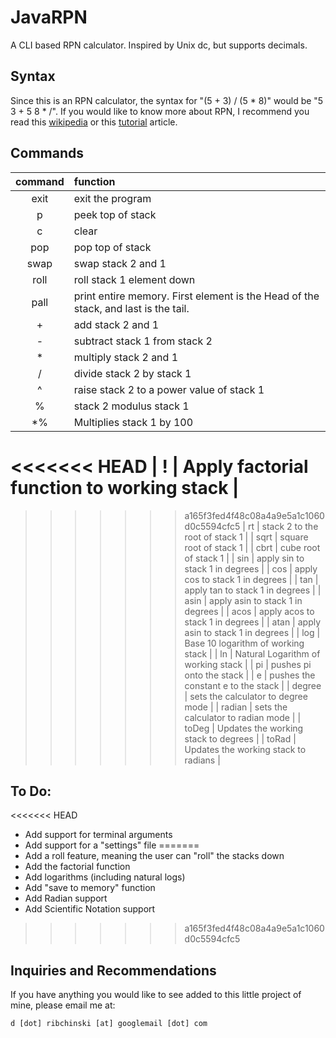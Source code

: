 # JavaRPN
A CLI based RPN calculator. Inspired by Unix dc, but supports decimals.

## Syntax
Since this is an RPN calculator, the syntax for "(5 + 3) / (5 * 8)" would be "5 3 + 5 8 * /". If you would like to know more about RPN, I recommend you read this [wikipedia][1] or this [tutorial][2] article.

## Commands
| command | function          |
| :-----: | :---------------- |
| exit    | exit the program  |
| p       | peek top of stack |
| c       | clear             |
| pop     | pop top of stack  |
| swap    | swap stack 2 and 1|
| roll    | roll stack 1 element down |
| pall    | print entire memory. First element is the Head of the stack, and last is the tail. |
| +       | add stack 2 and 1 |
| -       | subtract stack 1 from stack 2 |
| *       | multiply stack 2 and 1 |
| /       | divide stack 2 by stack 1 |
| ^       | raise stack 2 to a power value of stack 1 |
| %       | stack 2 modulus stack 1 |
| *%      | Multiplies stack 1 by 100 |
<<<<<<< HEAD
| !       | Apply factorial function to working stack |
=======
>>>>>>> a165f3fed4f48c08a4a9e5a1c1060d0c5594cfc5
| rt      | stack 2 to the root of stack 1 |
| sqrt    | square root of stack 1 |
| cbrt    | cube root of stack 1 |
| sin     | apply sin to stack 1 in degrees |
| cos     | apply cos to stack 1 in degrees |
| tan     | apply tan to stack 1 in degrees |
| asin    | apply asin to stack 1 in degrees |
| acos    | apply acos to stack 1 in degrees |
| atan    | apply asin to stack 1 in degrees |
| log     | Base 10 logarithm of working stack |
| ln      | Natural Logarithm of working stack |
| pi      | pushes pi onto the stack |
| e       | pushes the constant e to the stack |
| degree  | sets the calculator to degree mode |
| radian  | sets the calculator to radian mode |
| toDeg   | Updates the working stack to degrees |
| toRad   | Updates the working stack to radians |

## To Do:
<<<<<<< HEAD
- Add support for terminal arguments
- Add support for a "settings" file
=======
- Add a roll feature, meaning the user can "roll" the stacks down
- Add the factorial function
- Add logarithms (including natural logs)
- Add "save to memory" function
- Add Radian support
- Add Scientific Notation support
>>>>>>> a165f3fed4f48c08a4a9e5a1c1060d0c5594cfc5

## Inquiries and Recommendations
If you have anything you would like to see added to this little project of mine, please email me at:

`d [dot] ribchinski [at] googlemail [dot] com`


[1]: https://en.m.wikipedia.org/wiki/Reverse_Polish_notation
[2]: https://hansklav.home.xs4all.nl/rpn/
